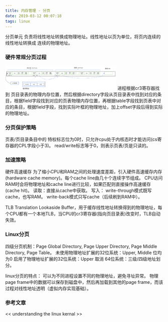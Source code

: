 ```yaml
---
title: 内存管理 - 分页
date: 2019-03-12 00:07:18
tags: linux
---
```


分页单元 负责将线性地址转换成物理地址。线性地址以页为单位，将页内连续的线性地址转换成 连续的物理地址。
<!-- more -->

### 硬件常规分页过程
<img src="/images/kernal-memory-paging.png" alt="常规分页过程" width="70%">
进程根据cr3寄存器找到 页目录表的物理内存位置，然后根据directory字段从页目录表中找到对应的条目，根据field字段找到对应的页表物理内存位置，再根据table字段找到页表中对应的条目，根据field字段，找到实际叶框的物理地址，加上offset字段后得到实际的物理地址。

### 分页保护策略
页表/页目录条目中的 特权标志位为0时，只允许cpu处于内核态时才能访问(cs寄存器的CPL字段小于3)。
read/write标志等于0，则表示页表/页是只读的。

### 加速策略

硬件高速缓存
为了缩小CPU和RAM之间的处理速度差距，引入硬件高速缓存内存(hardware cache memory)。每个cache line由几十个连续字节组成。
CPU访问RAM时会将物理地址和cache line进行比较，如果匹配则直接操作高速缓存(cache hit)。
读取：直接从cache中获取。 
写入： write-through模式既写cache，也写RAM。 write-back模式只写cache（后续刷到RAM中）。

TLB
Translation Lookaside Buffer，用于缓存线性地址转换得到的物理地址，每个CPU都有一个本地TLB，当CPU的cr3寄存器(指向页目录表)改变时，TLB自动失效。

### Linux分页
四级分页机制：Page Global Directory, Page Upper Directory, Page Middle Directory, Page Table。
未使用物理地址扩展的32位系统：Upper, Middle 位均为0
启用了物理地址扩展的32位系统：Upper 取消
64位系统：三级/四级地址划分。

linux分页的特点：
可以为不同进程设置不同的物理地址，避免寻址异常。
物理page frame中的数据可以保存到磁盘中，然后再加载到其他的page frame，而该过程对线性地址透明（虚拟内存实现基础）。

### 参考文章
<< understanding the linux kernal >>
